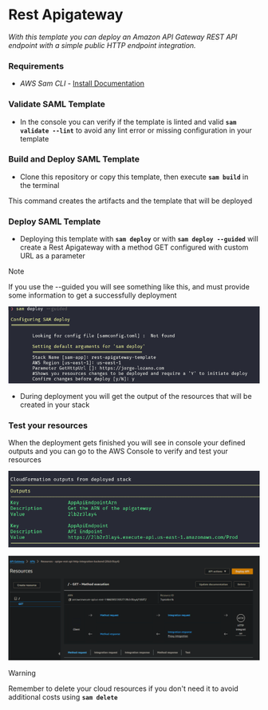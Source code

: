 # Rest Apigateway

*With this template you can deploy an Amazon API Gateway REST API endpoint with a simple public HTTP endpoint integration.*

### Requirements
* *AWS Sam CLI*  - [Install Documentation](https://docs.aws.amazon.com/serverless-application-model/latest/developerguide/install-sam-cli.html)

### Validate SAML Template
* In the console you can verify if the template is linted and valid **``` sam validate --lint ```** to avoid any lint error or missing configuration in your template

### Build and Deploy SAML Template

* Clone this repository or copy this template, then execute **``` sam build ```** in the terminal

This command creates the artifacts and the template that will be deployed

### Deploy SAML Template

* Deploying this template with **``` sam deploy ```**  or with **```sam deploy --guided```** will create a Rest Apigateway with a method GET configured with custom URL as a parameter

> [!NOTE]
> If you use the --guided you will see something like this, and must provide some information to get a successfully deployment

![Screenshot](deploy.png)

* During deployment you will get the output of the resources that will be created in your stack

### Test your resources
When the deployment gets finished you will see in console your defined outputs and you can go to the AWS Console to verify and test your resources

![Screenshot](outputs.png)

![Screenshot](cloud.png)

> [!WARNING]
> Remember to delete your cloud resources if you don't need it to avoid additional costs using **``` sam delete ```**
